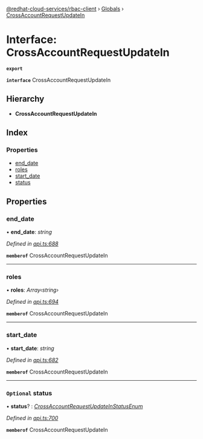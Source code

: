 [@redhat-cloud-services/rbac-client](../README.md) › [Globals](../globals.md) › [CrossAccountRequestUpdateIn](crossaccountrequestupdatein.md)

# Interface: CrossAccountRequestUpdateIn

**`export`** 

**`interface`** CrossAccountRequestUpdateIn

## Hierarchy

* **CrossAccountRequestUpdateIn**

## Index

### Properties

* [end_date](crossaccountrequestupdatein.md#end_date)
* [roles](crossaccountrequestupdatein.md#roles)
* [start_date](crossaccountrequestupdatein.md#start_date)
* [status](crossaccountrequestupdatein.md#optional-status)

## Properties

###  end_date

• **end_date**: *string*

*Defined in [api.ts:688](https://github.com/RedHatInsights/javascript-clients/blob/master/packages/rbac/api.ts#L688)*

**`memberof`** CrossAccountRequestUpdateIn

___

###  roles

• **roles**: *Array‹string›*

*Defined in [api.ts:694](https://github.com/RedHatInsights/javascript-clients/blob/master/packages/rbac/api.ts#L694)*

**`memberof`** CrossAccountRequestUpdateIn

___

###  start_date

• **start_date**: *string*

*Defined in [api.ts:682](https://github.com/RedHatInsights/javascript-clients/blob/master/packages/rbac/api.ts#L682)*

**`memberof`** CrossAccountRequestUpdateIn

___

### `Optional` status

• **status**? : *[CrossAccountRequestUpdateInStatusEnum](../enums/crossaccountrequestupdateinstatusenum.md)*

*Defined in [api.ts:700](https://github.com/RedHatInsights/javascript-clients/blob/master/packages/rbac/api.ts#L700)*

**`memberof`** CrossAccountRequestUpdateIn
